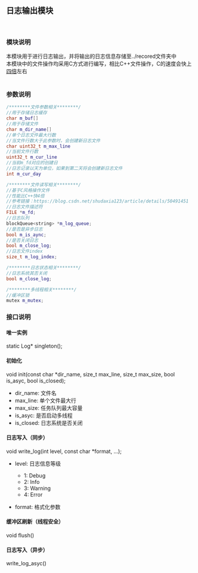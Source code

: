 ## 日志输出模块
<br />

### 模块说明
本模块用于进行日志输出，并将输出的日志信息存储至../recored文件夹中 <br />
本模块中的文件操作均采用C方式进行编写，相比C++文件操作，C的速度会快上[四倍](https://blog.csdn.net/shudaxia123/article/details/50491451)左右<br />
<br />

### 参数说明
``` C++
/********文件参数相关********/
//用于存储日志缓存
char m_buf[] 
//用于存储文件
char m_dir_name[] 
//单个日志文件最大行数
//当文件行数大于此参数时，会创建新日志文件
char uint32_t m_max_line 
//当前文件行数
uint32_t m_cur_line
//当前m_fd对应的创建日
//日志记录以天为单位，如果到第二天将会创建新日志文件
int m_cur_day

/********文件读写相关********/
//基于C风格操作文件
//性能比C++快4倍
//参考链接：https://blog.csdn.net/shudaxia123/article/details/50491451
//日志文件描述符
FILE *m_fd;
//日志队列
blockQueue<string> *m_log_queue;
//是否是异步日志
bool m_is_aync;
//是否关闭日志
bool m_close_log;
//日志文件index
size_t m_log_index;

/********日志状态相关********/
//日志系统其否关闭
bool m_close_log;

/********多线程相关********/
//缓冲区锁
mutex m_mutex;
```

### 接口说明
#### 唯一实例   
static Log* singleton();

#### 初始化
void init(const char *dir_name, size_t max_line, size_t max_size, bool is_asyc, bool is_closed);

- dir_name: 文件名
- max_line: 单个文件最大行
- max_size: 任务队列最大容量
- is_asyc: 是否启动多线程
- is_closed: 日志系统是否关闭

#### 日志写入（同步）
void write_log(int level, const char *format, ...);

- level: 日志信息等级

    - 1: Debug
    - 2: Info
    - 3: Warning
    - 4: Error
- format: 格式化参数

#### 缓冲区刷新（线程安全）
void flush()

#### 日志写入（异步）
write_log_asyc()
